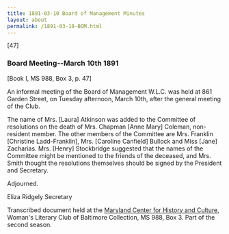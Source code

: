 ```yaml
---
title: 1891-03-10 Board of Management Minutes
layout: about
permalink: /1891-03-10-BOM.html
---
```

[47]

### Board Meeting--March 10th 1891
[Book I, MS 988, Box 3, p. 47]

An informal meeting of the Board of Management W.L.C. was held at 861 Garden Street, on Tuesday afternoon, March 10th, after the general meeting of the Club.

The name of Mrs. [Laura] Atkinson was added to the Committee of resolutions on the death of Mrs. Chapman [Anne Mary] Coleman, non-resident member. The other members of the Committee are Mrs. Franklin [Christine Ladd-Franklin], Mrs. [Caroline Canfield] Bullock and Miss [Jane] Zacharias. Mrs. [Henry] Stockbridge suggested that the names of the Committee might be mentioned to the friends of the deceased, and Mrs. Smith thought the resolutions themselves should be signed by the President and Secretary.

Adjourned.

Eliza Ridgely 
Secretary

Transcribed document held at the [Maryland Center for History and Culture](http://mdhs.org/), Woman's Literary Club of Baltimore Collection, MS 988, Box 3. Part of the second season.